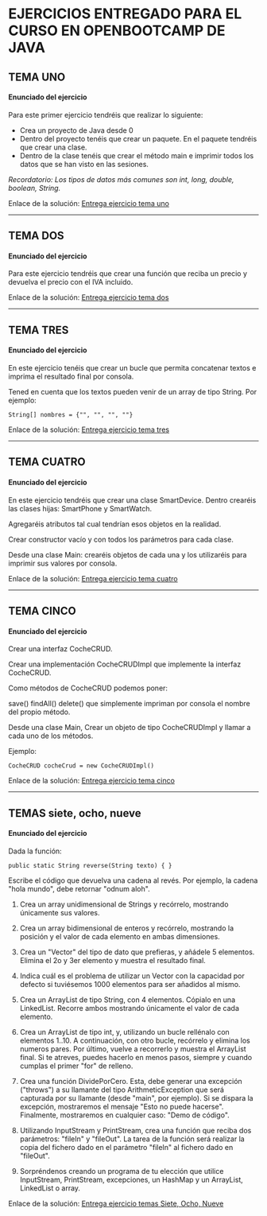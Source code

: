 # EJERCICIOS ENTREGADO PARA EL CURSO EN OPENBOOTCAMP DE JAVA

## TEMA UNO

#### Enunciado del ejercicio

Para este primer ejercicio tendréis que realizar lo siguiente:

- Crea un proyecto de Java desde 0
- Dentro del proyecto tenéis que crear un paquete. En el paquete tendréis que crear una clase.
- Dentro de la clase tenéis que crear el método main e imprimir todos los datos que se han visto en las sesiones.

_Recordatorio: Los tipos de datos más comunes son int, long, double, boolean, String._

Enlace de la solución: [Entrega ejercicio tema uno](https://github.com/ShadeVI/OpenBootcamp/blob/main/src/temaUnoEntrega/TemaUnoMain.java)

---

## TEMA DOS

#### Enunciado del ejercicio

Para este ejercicio tendréis que crear una función que reciba un precio y devuelva el precio con el IVA incluido.

Enlace de la solución: [Entrega ejercicio tema dos](https://github.com/ShadeVI/OpenBootcamp/blob/main/src/temaDosEntrega/TemaDosMain.java)

---

## TEMA TRES

#### Enunciado del ejercicio

En este ejercicio tenéis que crear un bucle que permita concatenar textos e imprima el resultado final por consola.

Tened en cuenta que los textos pueden venir de un array de tipo String. Por ejemplo:

    String[] nombres = {"", "", "", ""}

Enlace de la solución: [Entrega ejercicio tema tres](https://github.com/ShadeVI/OpenBootcamp/blob/main/src/temaTresEntrega/TemaTresMain.java)

---

## TEMA CUATRO

#### Enunciado del ejercicio

En este ejercicio tendréis que crear una clase SmartDevice. Dentro crearéis las clases hijas: SmartPhone y SmartWatch.

Agregaréis atributos tal cual tendrían esos objetos en la realidad.

Crear constructor vacío y con todos los parámetros para cada clase.

Desde una clase Main: crearéis objetos de cada una y los utilizaréis para imprimir sus valores por consola.

Enlace de la solución: [Entrega ejercicio tema cuatro](https://github.com/ShadeVI/OpenBootcamp/blob/main/src/temaCuatroEntrega/TemaCuatroMain.java)

---

## TEMA CINCO

#### Enunciado del ejercicio

Crear una interfaz CocheCRUD.

Crear una implementación CocheCRUDImpl que implemente la interfaz CocheCRUD.

Como métodos de CocheCRUD podemos poner:

save() findAll() delete() que simplemente impriman por consola el nombre del propio método.

Desde una clase Main, Crear un objeto de tipo CocheCRUDImpl y llamar a cada uno de los métodos.

Ejemplo: 

    CocheCRUD cocheCrud = new CocheCRUDImpl()

Enlace de la solución: [Entrega ejercicio tema cinco](https://github.com/ShadeVI/OpenBootcamp/blob/main/src/temaCincoEntrega/TemaCincoMain.java)

---

## TEMAS siete, ocho, nueve

#### Enunciado del ejercicio

Dada la función:

    public static String reverse(String texto) { }
Escribe el código que devuelva una cadena al revés. Por ejemplo, la cadena "hola mundo", debe retornar "odnum aloh".

1. Crea un array unidimensional de Strings y recórrelo, mostrando únicamente sus valores.

2. Crea un array bidimensional de enteros y recórrelo, mostrando la posición y el valor de cada elemento en ambas dimensiones.

3. Crea un "Vector" del tipo de dato que prefieras, y añádele 5 elementos. Elimina el 2o y 3er elemento y muestra el resultado final.

4. Indica cuál es el problema de utilizar un Vector con la capacidad por defecto si tuviésemos 1000 elementos para ser añadidos al mismo.

5. Crea un ArrayList de tipo String, con 4 elementos. Cópialo en una LinkedList. Recorre ambos mostrando únicamente el valor de cada elemento.

6. Crea un ArrayList de tipo int, y, utilizando un bucle rellénalo con elementos 1..10. A continuación, con otro bucle, recórrelo y elimina los numeros pares. Por último, vuelve a recorrerlo y muestra el ArrayList final. Si te atreves, puedes hacerlo en menos pasos, siempre y cuando cumplas el primer "for" de relleno.

7. Crea una función DividePorCero. Esta, debe generar una excepción ("throws") a su llamante del tipo ArithmeticException que será capturada por su llamante (desde "main", por ejemplo). Si se dispara la excepción, mostraremos el mensaje "Esto no puede hacerse". Finalmente, mostraremos en cualquier caso: "Demo de código".

8. Utilizando InputStream y PrintStream, crea una función que reciba dos parámetros: "fileIn" y "fileOut". La tarea de la función será realizar la copia del fichero dado en el parámetro "fileIn" al fichero dado en "fileOut".

9. Sorpréndenos creando un programa de tu elección que utilice InputStream, PrintStream, excepciones, un HashMap y un ArrayList, LinkedList o array.

Enlace de la solución: [Entrega ejercicio temas Siete, Ocho, Nueve](https://github.com/ShadeVI/OpenBootcamp/blob/main/src/temasSieteOchoNueveEntrega/TemasSieteOchoNueveMain.java)